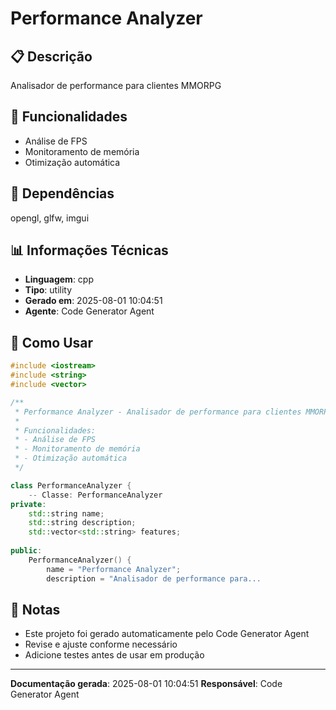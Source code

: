 # Performance Analyzer

## 📋 Descrição

Analisador de performance para clientes MMORPG

## 🎯 Funcionalidades

- Análise de FPS
- Monitoramento de memória
- Otimização automática

## 🔗 Dependências

opengl, glfw, imgui

## 📊 Informações Técnicas

- **Linguagem**: cpp
- **Tipo**: utility
- **Gerado em**: 2025-08-01 10:04:51
- **Agente**: Code Generator Agent

## 🔧 Como Usar

```cpp
#include <iostream>
#include <string>
#include <vector>

/**
 * Performance Analyzer - Analisador de performance para clientes MMORPG
 * 
 * Funcionalidades:
 * - Análise de FPS
 * - Monitoramento de memória
 * - Otimização automática
 */

class PerformanceAnalyzer {
    -- Classe: PerformanceAnalyzer
private:
    std::string name;
    std::string description;
    std::vector<std::string> features;
    
public:
    PerformanceAnalyzer() {
        name = "Performance Analyzer";
        description = "Analisador de performance para...
```

## 📝 Notas

- Este projeto foi gerado automaticamente pelo Code Generator Agent
- Revise e ajuste conforme necessário
- Adicione testes antes de usar em produção

---

**Documentação gerada**: 2025-08-01 10:04:51
**Responsável**: Code Generator Agent
